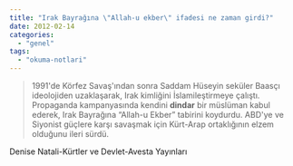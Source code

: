 ```yaml
---
title: "Irak Bayrağına \"Allah-u ekber\" ifadesi ne zaman girdi?"
date: 2012-02-14
categories: 
  - "genel"
tags: 
  - "okuma-notlari"
---
```


> 1991'de Körfez Savaş'ından sonra Saddam Hüseyin seküler Baasçı ideolojiden uzaklaşarak, Irak kimliğini İslamileştirmeye çalıştı. Propaganda kampanyasında kendini **dindar** bir müslüman kabul ederek, Irak Bayrağına “Allah-u Ekber” tabirini koydurdu. ABD'ye ve Siyonist güçlere karşı savaşmak için Kürt-Arap ortaklığının elzem olduğunu ileri sürdü.

Denise Natali-Kürtler ve Devlet-Avesta Yayınları
